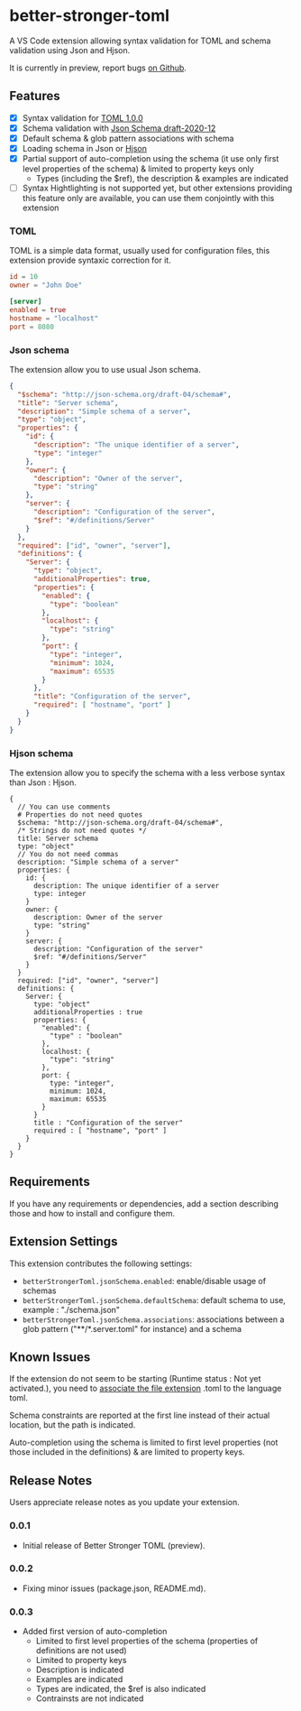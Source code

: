 # better-stronger-toml

A VS Code extension allowing syntax validation for TOML and schema validation using Json and Hjson.

It is currently in preview, report bugs [on Github](https://github.com/isirode/better-stronger-toml/issues).

## Features

- [x] Syntax validation for [TOML 1.0.0](https://toml.io/en/v1.0.0)
- [x] Schema validation with [Json Schema draft-2020-12](https://json-schema.org/draft/2020-12/release-notes.html)
- [x] Default schema & glob pattern associations with schema
- [x] Loading schema in Json or [Hjson](https://hjson.github.io/)
- [x] Partial support of auto-completion using the schema (it use only first level properties of the schema) & limited to property keys only
  - Types (including the $ref), the description & examples are indicated
- [ ] Syntax Hightlighting is not supported yet, but other extensions providing this feature only are available, you can use them conjointly with this extension

### TOML

TOML is a simple data format, usually used for configuration files, this extension provide syntaxic correction for it. 

```toml
id = 10
owner = "John Doe"

[server]
enabled = true
hostname = "localhost"
port = 8080
```

### Json schema

The extension allow you to use usual Json schema. 

```json
{
  "$schema": "http://json-schema.org/draft-04/schema#",
  "title": "Server schema",
  "description": "Simple schema of a server",
  "type": "object",
  "properties": {
    "id": {
      "description": "The unique identifier of a server",
      "type": "integer"
    },
    "owner": {
      "description": "Owner of the server",
      "type": "string"
    },
    "server": {
      "description": "Configuration of the server",
      "$ref": "#/definitions/Server"
    }
  },
  "required": ["id", "owner", "server"],
  "definitions": {
    "Server": {
      "type": "object",
      "additionalProperties": true,
      "properties": {
        "enabled": {
          "type": "boolean"
        },
        "localhost": {
          "type": "string"
        },
        "port": { 
          "type": "integer",
          "minimum": 1024,
          "maximum": 65535
        }
      },
      "title": "Configuration of the server",
      "required": [ "hostname", "port" ]
    }
  }
}
```

### Hjson schema

The extension allow you to specify the schema with a less verbose syntax than Json : Hjson.

```hjson
{
  // You can use comments
  # Properties do not need quotes
  $schema: "http://json-schema.org/draft-04/schema#",
  /* Strings do not need quotes */
  title: Server schema
  type: "object"
  // You do not need commas
  description: "Simple schema of a server"
  properties: {
    id: {
      description: The unique identifier of a server
      type: integer
    }
    owner: {
      description: Owner of the server
      type: "string"
    }
    server: {
      description: "Configuration of the server"
      $ref: "#/definitions/Server"
    }
  }
  required: ["id", "owner", "server"]
  definitions: {
    Server: {
      type: "object"
      additionalProperties : true
      properties: {
        "enabled": {
          "type" : "boolean"
        },
        localhost: {
          "type": "string"
        },
        port: { 
          type: "integer",
          minimum: 1024,
          maximum: 65535
        }
      }
      title : "Configuration of the server"
      required : [ "hostname", "port" ]
    }
  }
}
```

## Requirements

If you have any requirements or dependencies, add a section describing those and how to install and configure them.

## Extension Settings

This extension contributes the following settings:

* `betterStrongerToml.jsonSchema.enabled`: enable/disable usage of schemas
* `betterStrongerToml.jsonSchema.defaultSchema`: default schema to use, example : "./schema.json"
* `betterStrongerToml.jsonSchema.associations`: associations between a glob pattern ("**/*.server.toml" for instance) and a schema

## Known Issues

If the extension do not seem to be starting (Runtime status : Not yet activated.), you need to [associate the file extension](https://code.visualstudio.com/docs/getstarted/tips-and-tricks?s=04#_change-language-mode) .toml to the language toml.

Schema constraints are reported at the first line instead of their actual location, but the path is indicated.

Auto-completion using the schema is limited to first level properties (not those included in the definitions) & are limited to property keys.

## Release Notes

Users appreciate release notes as you update your extension.

### 0.0.1

- Initial release of Better Stronger TOML (preview).

### 0.0.2

- Fixing minor issues (package.json, README.md).

### 0.0.3

- Added first version of auto-completion
  - Limited to first level properties of the schema (properties of definitions are not used)
  - Limited to property keys
  - Description is indicated
  - Examples are indicated
  - Types are indicated, the $ref is also indicated
  - Contrainsts are not indicated


